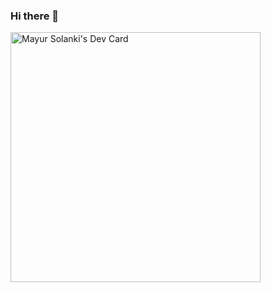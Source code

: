 ### Hi there 👋
<a href="https://app.daily.dev/mayursolanki91"><img src="https://api.daily.dev/devcards/35ed01e44c5b446d9742fd02a1893341.png?r=uu6" width="400" alt="Mayur Solanki's Dev Card"/></a>
<!--
**mayursolankivasyerp/mayursolankivasyerp** is a ✨ _special_ ✨ repository because its `README.md` (this file) appears on your GitHub profile.

Here are some ideas to get you started:

- 🔭 I’m currently working on ...
- 🌱 I’m currently learning ...
- 👯 I’m looking to collaborate on ...
- 🤔 I’m looking for help with ...
- 💬 Ask me about ...
- 📫 How to reach me: ...
- 😄 Pronouns: ...
- ⚡ Fun fact: ...
-->
